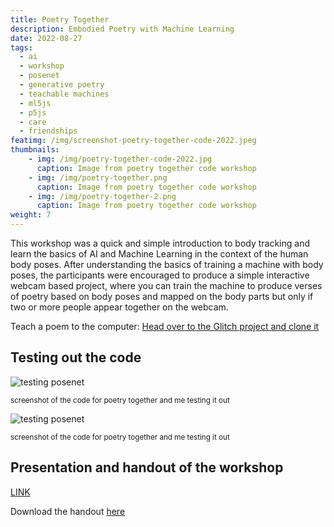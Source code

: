 ```yaml
---
title: Poetry Together
description: Embodied Poetry with Machine Learning
date: 2022-08-27
tags: 
  - ai
  - workshop
  - posenet
  - generative poetry
  - teachable machines
  - ml5js
  - p5js
  - care
  - friendships 
featimg: /img/screenshot-poetry-together-code-2022.jpeg
thumbnails:
    - img: /img/poetry-together-code-2022.jpg
      caption: Image from poetry together code workshop
    - img: /img/poetry-together.png
      caption: Image from poetry together code workshop
    - img: /img/poetry-together-2.png
      caption: Image from poetry together code workshop
weight: 7
---
```


This workshop was a quick and simple introduction to body tracking and learn the basics of AI and Machine Learning in the context of the human body poses. After understanding the basics of training a machine with body poses, the participants were encouraged to produce a simple interactive webcam based project, where you can train the machine to produce verses of poetry based on body poses and mapped on the body parts but only if two or more people appear together on the webcam. 

Teach a poem to the computer: [Head over to the Glitch project and clone it](https://glitch.com/~posenet-teachable-poetry-app)

## Testing out the code

![testing posenet](/img/poetrywithone.png)

<sup>screenshot of the code for poetry together and me testing it out</sup>

![testing posenet](/img/screenshot-poetry-together-code-2022.jpeg)

<sup>screenshot of the code for poetry together and me testing it out</sup>

## Presentation and handout of the workshop
[LINK](https://docs.google.com/presentation/d/e/2PACX-1vTFcLfJkqzEgWYJ_lYUO5iK2Yat2edDY_WBUHkQwxiMJL6NplQ2N9QLHbVkNVT4R9RiKyHp6QiVvr45/embed?start=false&loop=false&delayms=3000)

Download the handout [here](https://computationalmama.xyz/img/POETRYTOGETHER_handout.pdf)

<!-- ### *A fun trailer from the first version of this workshop*

<video controls>
  <source src="/img/poetry-together-final-withtext.mp4" type="video/mp4">
  Your browser does not support the video tag.
</video> -->